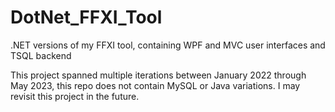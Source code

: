 # DotNet_FFXI_Tool
.NET versions of my FFXI tool, containing WPF and MVC user interfaces and TSQL backend

This project spanned multiple iterations between January 2022 through May 2023, this repo does not contain MySQL or Java variations.
I may revisit this project in the future.